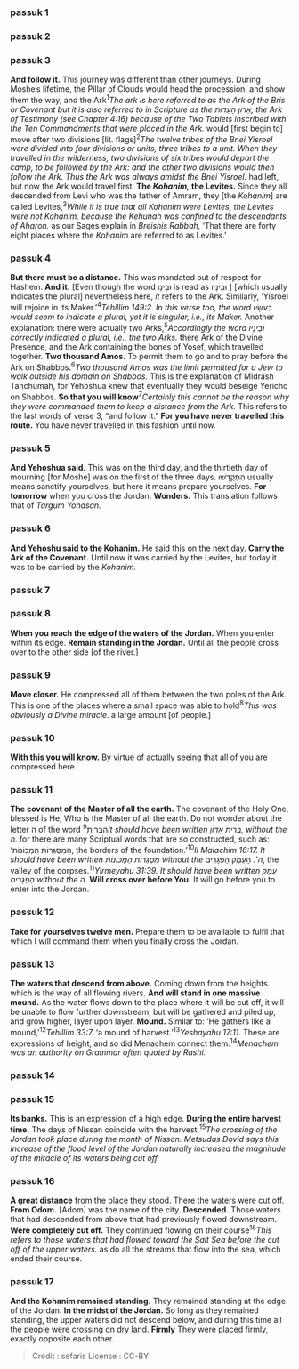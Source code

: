 
### passuk 1

### passuk 2

### passuk 3
<b>And follow it.</b> This journey was different than other journeys. During Moshe’s lifetime, the Pillar of Clouds would head the procession, and show them the way, and the Ark<sup>1</sup><i class="footnote">The ark is here referred to as the Ark of the <i>Bris</i> or Covenant but it is also referred to in Scripture as the אַרוֹן הָעֵדוּת, the Ark of Testimony (see Chapter 4:16) because of the Two Tablets inscribed with the Ten Commandments that were placed in the Ark.</i> would [first begin to] move after two divisions [lit. flags]<sup>2</sup><i class="footnote">The twelve tribes of the Bnei Yisroel were divided into four divisions or units, three tribes to a unit. When they travelled in the wilderness, two divisions of six tribes would depart the camp, to be followed by the Ark: and the other two divisions would then follow the Ark. Thus the Ark was always amidst the Bnei Yisroel.</i> had left, but now the Ark would travel first.
<b>The <i>Kohanim,</i> the Levites.</b> Since they all descended from Levi who was the father of Amram, they [the <i>Kohanim</i>] are called Levites,<sup>3</sup><i class="footnote">While it is true that all <i>Kohanim</i> were Levites, the Levites were not <i>Kohanim,</i> because the <i>Kehunah</i> was confined to the descendants of Aharon.</i> as our Sages explain in <i>Breishis Rabbah,</i> ‘That there are forty eight places where the <i>Kohanim</i> are referred to as Levites.’

### passuk 4
<b>But there must be a distance.</b> This was mandated out of respect for Hashem.
<b>And it.</b> [Even though the word וּבֵינָו is read as וּבֵינָיו ] [which usually indicates the plural] nevertheless here, <i>it</i> refers to the Ark. Similarly, ‘Yisroel will rejoice in its Maker.’<sup>4</sup><i class="footnote">Tehillim 149:2. In this verse too, the word בִעשָׂיו would seem to indicate a plural, yet it is singular, i.e., its Maker.</i> Another explanation: there were actually two Arks,<sup>5</sup><i class="footnote">Accordingly the word וּבֵינָיו  correctly indicated a plural, i.e., the two Arks.</i> there Ark of the Divine Presence, and the Ark containing the bones of Yosef, which travelled together.
<b>Two thousand Amos.</b> To permit them to go and to pray before the Ark on Shabbos.<sup>6</sup><i class="footnote">Two thousand <i>Amos</i> was the limit permitted for a Jew to walk outside his domain on Shabbos.</i> This is the explanation of Midrash Tanchumah, for Yehoshua knew that eventually they would beseige Yericho on Shabbos.
<b>So that you will know</b><sup>7</sup><i class="footnote">Certainly this cannot be the reason why they were commanded them to keep a distance from the Ark.</i> This refers to the last words of verse 3, “and follow it.”
<b>For you have never travelled this route.</b> You have never travelled in this fashion until now.

### passuk 5
<b>And Yehoshua said.</b> This was on the third day, and the thirtieth day of mourning [for Moshe] was on the first of the three days.
הִתְקַדָשׁוּ usually means sanctify yourselves, but here it means prepare yourselves.
<b>For tomorrow</b> when you cross the Jordan.
<b>Wonders.</b> This translation follows that of <i>Targum Yonasan.</i>

### passuk 6
<b>And Yehoshu said to the Kohanim.</b> He said this on the next day.
<b>Carry the Ark of the Covenant.</b> Until now it was carried by the Levites, but today it was to be carried by the <i>Kohanim.</i>

### passuk 7

### passuk 8
<b>When you reach the edge of the waters of the Jordan.</b> When you enter within its edge.
<b>Remain standing in the Jordan.</b> Until all the people cross over to the other side [of the river.]

### passuk 9
<b>Move closer.</b> He compressed all of them between the two poles of the Ark. This is one of the places where a small space was able to hold<sup>8</sup><i class="footnote">This was obviously a Divine miracle.</i> a large amount [of people.]

### passuk 10
<b>With this you will know.</b> By virtue of actually seeing that all of you are compressed here.

### passuk 11
<b>The covenant of the Master of all the earth.</b> The covenant of the Holy One, blessed is He, Who is the Master of all the earth. Do not wonder about the letter ה of the word הַבְּרִית<sup>9</sup><i class="footnote">It should have been written בְּרִית אָדוֹן, without the ה.</i> for there are many Scriptual words that are so constructed, such as: ‘הַמִסְגְּרוֹת הַמְכוֹנוֹת, the borders of the foundation.’<sup>10</sup><i class="footnote">II Malachim 16:17. It should have been written מִסְגְרוֹת הַמְכוֹנוֹת without the ה'.</i> הָעֵמֶק הַפְּגָרִים, the valley of the corpses.<sup>11</sup><i class="footnote">Yirmeyahu 31:39. It should have been written עֵמֶק הַפְגָרִים without the ה.</i>
<b>Will cross over before You.</b> It will go before you to enter into the Jordan.

### passuk 12
<b>Take for yourselves twelve men.</b> Prepare them to be available to fulfil that which I will command them when you finally cross the Jordan.

### passuk 13
<b>The waters that descend from above.</b> Coming down from the heights which is the way of all flowing rivers.
<b>And will stand in one massive mound.</b> As the water flows down to the place where it will be cut off, it will be unable to flow further downstream, but will be gathered and piled up, and grow higher, layer upon layer.
<b>Mound.</b> Similar to: ‘He gathers like a mound,’<sup>12</sup><i class="footnote">Tehillim 33:7.</i> ‘a mound of harvest.’<sup>13</sup><i class="footnote">Yeshayahu 17:11.</i> These are expressions of height, and so did Menachem connect them.<sup>14</sup><i class="footnote">Menachem was an authority on Grammar often quoted by Rashi.</i>

### passuk 14

### passuk 15
<b>Its banks.</b> This is an expression of a high edge.
<b>During the entire harvest time.</b> The days of Nissan coincide with the harvest.<sup>15</sup><i class="footnote">The crossing of the Jordan took place during the month of Nissan. <i>Metsudas Dovid</i> says this increase of the flood level of the Jordan naturally increased the magnitude of the miracle of its waters being cut off.</i>

### passuk 16
<b>A great distance</b> from the place they stood. There the waters were cut off.
<b>From Odom.</b> [Adom] was the name of the city.
<b>Descended.</b> Those waters that had descended from above that had previously flowed downstream.
<b>Were completely cut off.</b> They continued flowing on their course<sup>16</sup><i class="footnote">This refers to those waters that had flowed toward the Salt Sea before the cut off of the upper waters.</i> as do all the streams that flow into the sea, which ended their course.

### passuk 17
<b>And the Kohanim remained standing.</b> They remained standing at the edge of the Jordan.
<b>In the midst of the Jordan.</b> So long as they remained standing, the upper waters did not descend below, and during this time all the people were crossing on dry land.
<b>Firmly</b> They were placed firmly, exactly opposite each other.

>Credit : sefaris
>License : CC-BY